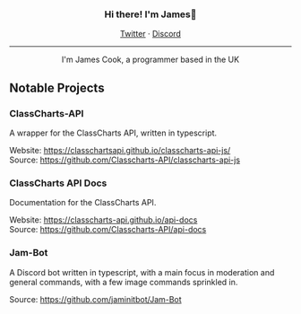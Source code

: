 <h3 align="center">Hi there! I'm James👋</h3>
<p align="center">
  <a href="https://twitter.com/jamesatjaminit">Twitter</a>  ·
  <a href="https://discord.gg/985yaqxPuy">Discord</a>
</p>

---

<p align="center">I'm James Cook, a programmer based in the UK</p>

## Notable Projects 
### ClassCharts-API
A wrapper for the ClassCharts API, written in typescript.  

Website: https://classchartsapi.github.io/classcharts-api-js/  
Source: https://github.com/Classcharts-API/classcharts-api-js


### ClassCharts API Docs
Documentation for the ClassCharts API.  

Website: https://classcharts-api.github.io/api-docs  
Source: https://github.com/Classcharts-API/api-docs
### Jam-Bot
A Discord bot written in typescript, with a main focus in moderation and general commands, with a few image commands sprinkled in.  
  
Source: https://github.com/jaminitbot/Jam-Bot  
